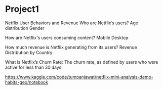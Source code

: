 # Project1

Netflix User Behaviors and Revenue
Who are Netflix’s users?
Age distribution
Gender

How are Netflix's users consuming content?
Mobile
Desktop

How much revenue is Netflix generating from its users? 
Revenue Distribution by Country 

What is Netflix’s Churn Rate: The churn rate, as defined by users who were active for less than 30 days 

https://www.kaggle.com/code/tumpanjawat/netflix-mini-analysis-demo-habits-geo/notebook

